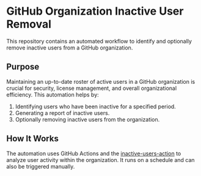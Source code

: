# GitHub Organization Inactive User Removal

This repository contains an automated workflow to identify and optionally remove inactive users from a GitHub organization.

## Purpose

Maintaining an up-to-date roster of active users in a GitHub organization is crucial for security, license management, and overall organizational efficiency. This automation helps by:

1. Identifying users who have been inactive for a specified period.
2. Generating a report of inactive users.
3. Optionally removing inactive users from the organization.

## How It Works

The automation uses GitHub Actions and the [inactive-users-action](https://github.com/peter-murray/inactive-users-action) to analyze user activity within the organization. It runs on a schedule and can also be triggered manually.
